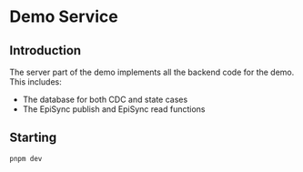 # Demo Service #

## Introduction ##

The server part of the demo implements all the backend code for the demo. This includes:

* The database for both CDC and state cases
* The EpiSync publish and EpiSync read functions

## Starting ##

```sh
pnpm dev
```
